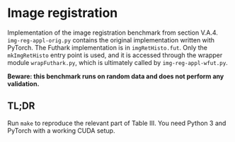 # Image registration

Implementation of the image registration benchmark from section V.A.4.
`img-reg-appl-orig.py` contains the original implementation written
with PyTorch.  The Futhark implementation is in `imgRetHisto.fut`.
Only the `mkImgRetHisto` entry point is used, and it is accessed
through the wrapper module `wrapFuthark.py`, which is ultimately
called by `img-reg-appl-wfut.py`.

**Beware: this benchmark runs on random data and does not perform any
validation.**

## TL;DR

Run `make` to reproduce the relevant part of Table III.  You need
Python 3 and PyTorch with a working CUDA setup.
